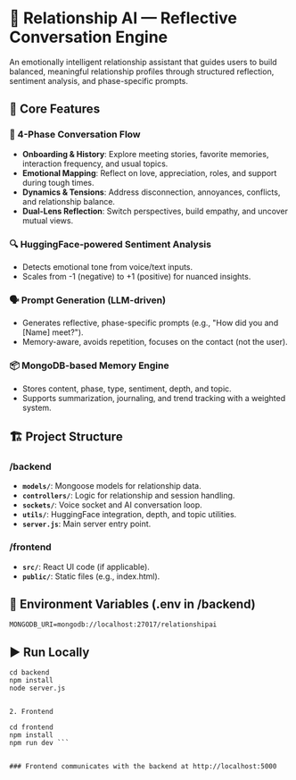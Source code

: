 # 💬 Relationship AI — Reflective Conversation Engine

An emotionally intelligent relationship assistant that guides users to build balanced, meaningful relationship profiles through structured reflection, sentiment analysis, and phase-specific prompts.

## 🧠 Core Features

### 🎯 4-Phase Conversation Flow
- **Onboarding & History**: Explore meeting stories, favorite memories, interaction frequency, and usual topics.
- **Emotional Mapping**: Reflect on love, appreciation, roles, and support during tough times.
- **Dynamics & Tensions**: Address disconnection, annoyances, conflicts, and relationship balance.
- **Dual-Lens Reflection**: Switch perspectives, build empathy, and uncover mutual views.

### 🔍 HuggingFace-powered Sentiment Analysis
- Detects emotional tone from voice/text inputs.
- Scales from -1 (negative) to +1 (positive) for nuanced insights.

### 🗣️ Prompt Generation (LLM-driven)
- Generates reflective, phase-specific prompts (e.g., "How did you and [Name] meet?").
- Memory-aware, avoids repetition, focuses on the contact (not the user).

### 📦 MongoDB-based Memory Engine
- Stores content, phase, type, sentiment, depth, and topic.
- Supports summarization, journaling, and trend tracking with a weighted system.

## 🏗️ Project Structure

### /backend
- **`models/`**: Mongoose models for relationship data.
- **`controllers/`**: Logic for relationship and session handling.
- **`sockets/`**: Voice socket and AI conversation loop.
- **`utils/`**: HuggingFace integration, depth, and topic utilities.
- **`server.js`**: Main server entry point.

### /frontend
- **`src/`**: React UI code (if applicable).
- **`public/`**: Static files (e.g., index.html).

## 🔌 Environment Variables (.env in /backend)
``` HUGGINGFACE_API_TOKEN=hf_your_token_here
MONGODB_URI=mongodb://localhost:27017/relationshipai
```

## ▶️ Run Locally


```
cd backend
npm install
node server.js


2. Frontend

cd frontend
npm install
npm run dev ```


### Frontend communicates with the backend at http://localhost:5000